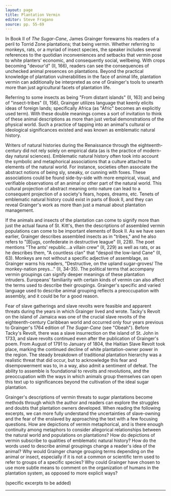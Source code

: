 ```yaml
---
layout: page
title: Plantation Vermin
editor: Steve Fragano
source: pp. 55-69
---
```



In Book II of *The Sugar-Cane*, James Grainger forewarns his readers of a peril to Torrid Zone plantations; that being vermin. Whether referring to monkeys, rats, or a myriad of insect species, the speaker includes several references to the quotidian inconveniences and setbacks that vermin pose to white planters' economic, and consequently social, wellbeing. With crops becoming "devour'd" (II, 166), readers can see the consequences of unchecked animal presences on plantations. Beyond the practical knowledge of plantation vulnerabilities in the face of animal life, plantation vermin can additionally be interpreted as one of Grainger's tools to unearth more than just agricultural facets of plantation life.

Referring to some insects as being "From distant islands" (II, 163) and being of "insect-tribes" (II, 156), Grainger utilizes language that keenly elicits ideas of foreign lands; specifically Africa (as "Afric" becomes an explicitly used term). With these double meanings comes a sort of invitation to think of these animal descriptions as more than just verbal demonstrations of the physical world. Such a practice of tapping into an animal's cultural or ideological significances existed and was known as emblematic natural history. 

Writers of natural histories during the Renaissance through the eighteenth-century did not rely solely on empirical data (as is the practice of modern-day natural sciences). Emblematic natural history often took into account the symbolic and metaphorical associations that a culture attached to elements of the natural world. For instance, societies often associate the abstract notions of being sly, sneaky, or cunning with foxes. These associations could be found side-by-side with more empirical, visual, and verifiable observations of an animal or other part of the natural world. This cultural projection of abstract meaning onto nature can lead to a consequent projection of a society's fears, hopes, dreams, etc. Tenets of emblematic natural history could exist in parts of Book II, and they can reveal Grainger's work as more than just a manual about plantation management.

If the animals and insects of the plantation can come to signify more than just the actual fauna of St. Kitt's, then the descriptions of assembled vermin populations can come to be important elements of Book II. As we have seen earlier, Grainger describes assembled insects as in "tribes," and he also refers to "[B]ugs, confederate in destructive league" (II, 228). The poet mentions "The ants' republic...a villain crew" (II, 229) as well as rats, or as he describes them, "A countless clan" that "despoil the low-land Cane" (II, 63). Monkeys are not without a specific adjective of assemblage, as Grainger warns his readers, "Destructive, on the upland sugar-groves/ The monkey-nation preys..." (II, 34-35). The political terms that accompany vermin groupings can signify deeper meanings of these plantation intruders. Europeans' familiarity with certain kinds of vermin can also affect the terms used to describe their groupings. Grainger's specific and varied language used to describe animal grouping reflects a preoccupation with assembly, and it could be for a good reason.

Fear of slave gatherings and slave revolts were feasible and apparent threats during the years in which Grainger lived and wrote. Tacky's Revolt on the island of Jamaica was one of the crucial slave revolts of the eighteenth-century Caribbean world and occurred only four years previous to Grainger's 1764 edition of *The Sugar-Cane* (see "Obeah"). Before Tacky's Revolt, there was a slave insurrection on the island of St. John in 1733, and slave revolts continued even after the publication of Grainger's poem. From August of 1791 to January of 1804, the Haitian Slave Revolt took place, marking the continued decline of white plantation-owner power in the region. The steady breakdown of traditional plantation hierarchy was a realistic threat that did occur, but to acknowledge this fear and disempowerment was to, in a way, also admit a sentiment of defeat. The ability to assemble is foundational to revolts and revolutions, and the preoccupation with the ways in which animals group themselves can open this text up to significances beyond the cultivation of the ideal sugar plantation.

Grainger's descriptions of vermin threats to sugar plantations become methods through which the author and readers can explore the struggles and doubts that plantation owners developed. When reading the following excerpts, we can more fully understand the uncertainties of slave-owning and the fear of the enslaved by approaching the text with a few focusing questions. How are depictions of vermin metaphorical, and is there enough continuity among metaphors to consider allegorical relationships between the natural world and populations on plantations? How do depictions of vermin subscribe to qualities of emblematic natural history? How do the words used to describe animal groupings change a reader's idea of the animal? Why would Grainger change grouping terms depending on the animal or insect, especially if it is not a common or scientific term used to refer to groups of a specific species? Why could Grainger have chosen to use more subtle means to comment on the organization of humans in the plantation system, as opposed to more explicit ways?

(specific excerpts to be added)

---
